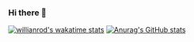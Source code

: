 ### Hi there 👋
[![willianrod's wakatime stats](https://github-readme-stats.vercel.app/api/wakatime?username=hootch&range=last_30_days)](https://github.com/anuraghazra/github-readme-stats)
[![Anurag's GitHub stats](https://github-readme-stats.vercel.app/api?username=hootch)](https://github.com/anuraghazra/github-readme-stats)
<!--
**hootch/hootch** is a ✨ _special_ ✨ repository because its `README.md` (this file) appears on your GitHub profile.

Here are some ideas to get you started:

- 🔭 I’m currently working on ...
- 🌱 I’m currently learning ...
- 👯 I’m looking to collaborate on ...
- 🤔 I’m looking for help with ...
- 💬 Ask me about ...
- 📫 How to reach me: ...
- 😄 Pronouns: ...
- ⚡ Fun fact: ...
-->
